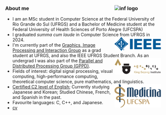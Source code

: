### About me <img src="/assets/inf-logo.png" alt="inf logo" style="width: 150px;" align="right"/>
- I am an MSc student in Computer Science at the Federal University of Rio Grande do Sul (UFRGS) and a Bachelor of Medicine student at the Federal University of Health Sciences of Porto Alegre (UFCSPA)
- I graduated _summa cum laude_ in Computer Science from UFRGS in 2024. <img src="/assets/ieee-logo.png" alt="ieee logo" style="width: 150px;" align="right"/>
- I'm currently part of the [Graphics, Image Processing and Interaction Group](https://www.inf.ufrgs.br/cg/) as a grad student at UFRGS, and also the IEEE UFRGS Student Branch. <img src="/assets/ksi-logo.png" alt="ksi logo" style="width: 150px;" align="right"/>As an undergrad I was also part of the [Parallel and Distributed Processing Group (GPPD)](https://www.inf.ufrgs.br/gppd/site/).
- Fields of interest: digital signal processing, visual computing, high-performance computing, theoretical computer science, pure mathematics, and linguistics. <img src="/assets/medicina.png" alt="med ufcspa" style="width: 150px;" align="right"/>
- [Certified C2 level of English](https://beckcomp.github.io/CAE.pdf); Currently studying Japanese and Korean; Studied Chinese, French, and Spanish in the past. 
- Favourite languages: C, C++, and Japanese.
- [cv](https://beckcomp.github.io/CV.pdf)
